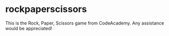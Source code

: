 # rockpaperscissors

This is the Rock, Paper, Scissors game from CodeAcademy.  Any assistance would be appreciated!
